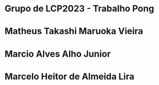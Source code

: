 # Grupo de LCP2023 - Trabalho Pong

# Matheus Takashi Maruoka Vieira
# Marcio Alves Alho Junior
# Marcelo Heitor de Almeida Lira
